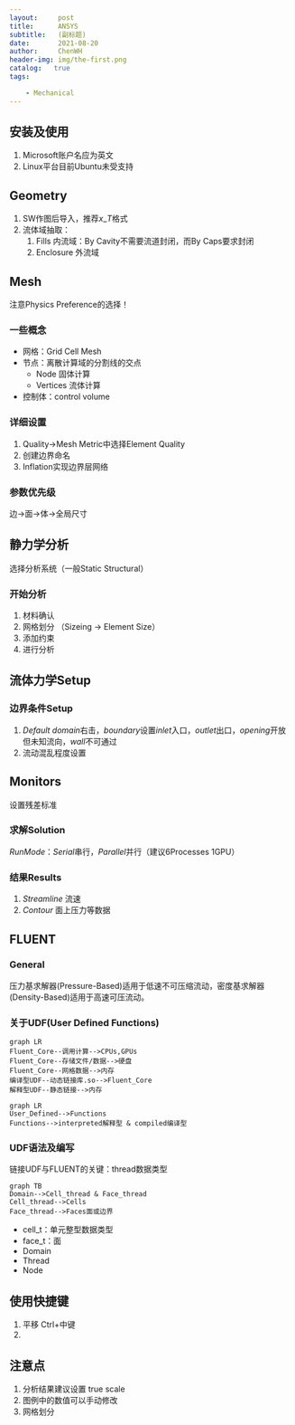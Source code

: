 ```yaml
---
layout:     post
title:      ANSYS
subtitle:   (副标题) 
date:       2021-08-20
author:     ChenWH
header-img: img/the-first.png
catalog:   true
tags:

    - Mechanical
---
```




<script type="text/x-mathjax-config">
  MathJax.Hub.Config({
    tex2jax: {
      inlineMath: [ ['$','$'], ["\\(","\\)"] ],
      processEscapes: true
    }
  });
</script>
<script src="https://cdn.mathjax.org/mathjax/latest/MathJax.js?config=TeX-AMS-MML_HTMLorMML" type="text/javascript"></script>

## 安装及使用

1. Microsoft账户名应为英文
2. Linux平台目前Ubuntu未受支持

## Geometry

1. SW作图后导入，推荐$x\_T$格式
2. 流体域抽取：
   1. Fills 内流域：By Cavity不需要流道封闭，而By Caps要求封闭
   2. Enclosure 外流域

## Mesh

注意Physics Preference的选择！

### 一些概念

- 网格：Grid Cell Mesh
- 节点：离散计算域的分割线的交点
  - Node 固体计算
  - Vertices 流体计算
- 控制体：control volume

### 详细设置

1. Quality->Mesh Metric中选择Element Quality
2. 创建边界命名
3. Inflation实现边界层网络

### 参数优先级

边->面->体->全局尺寸

## 静力学分析

选择分析系统（一般Static Structural）

### 开始分析
1. 材料确认
2. 网格划分 （Sizeing -> Element Size）
3. 添加约束
4. 进行分析

## 流体力学Setup
### 边界条件Setup

1. $Default\ domain$右击，$boundary$设置$inlet$入口，$outlet$出口，$opening$开放但未知流向，$wall$不可通过
2. 流动混乱程度设置

## Monitors

设置残差标准

### 求解Solution

$Run Mode$：$Serial$串行，$Parallel$并行（建议6Processes 1GPU）

### 结果Results

1. $Streamline$ 流速
2. $Contour$ 面上压力等数据

## FLUENT

### General

压力基求解器(Pressure-Based)适用于低速不可压缩流动，密度基求解器(Density-Based)适用于高速可压流动。

### 关于UDF(User Defined Functions)

```mermaid
graph LR
Fluent_Core--调用计算-->CPUs,GPUs
Fluent_Core--存储文件/数据-->硬盘
Fluent_Core--网格数据-->内存
编译型UDF--动态链接库.so-->Fluent_Core
解释型UDF--静态链接-->内存
```

```mermaid
graph LR
User_Defined-->Functions
Functions-->interpreted解释型 & compiled编译型
```

### UDF语法及编写

链接UDF与FLUENT的关键：thread数据类型

```mermaid
graph TB
Domain-->Cell_thread & Face_thread
Cell_thread-->Cells
Face_thread-->Faces面或边界
```

- cell_t：单元整型数据类型
- face_t：面
- Domain
- Thread
- Node

## 使用快捷键

1. 平移 Ctrl+中键
2. 

## 注意点

1. 分析结果建议设置 true scale
2. 图例中的数值可以手动修改
3. 网格划分

